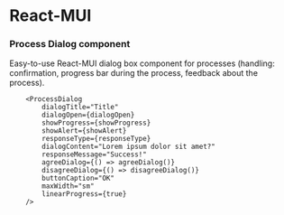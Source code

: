 # React-MUI

### Process Dialog component

Easy-to-use React-MUI dialog box component for processes (handling: confirmation, progress bar during the process, feedback about the process).


```
    <ProcessDialog
        dialogTitle="Title"
        dialogOpen={dialogOpen}
        showProgress={showProgress}
        showAlert={showAlert}
        responseType={responseType}
        dialogContent="Lorem ipsum dolor sit amet?"
        responseMessage="Success!"
        agreeDialog={() => agreeDialog()}
        disagreeDialog={() => disagreeDialog()}
        buttonCaption="OK"
        maxWidth="sm"
        linearProgress={true}
    />
```
